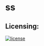 # ss
  ## Licensing:
  [![license](https://img.shields.io/badge/license-Apache,MIT,GNU,Academic-blue)](https://shields.io)
